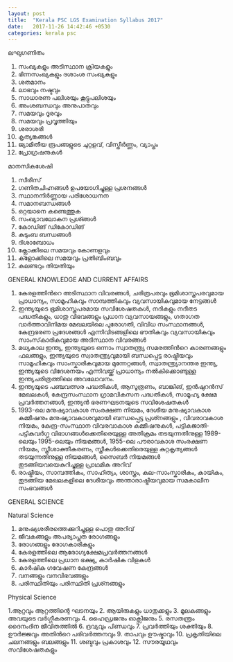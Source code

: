 ```yaml
---
layout: post
title:  "Kerala PSC LGS Examination Syllabus 2017"
date:   2017-11-26 14:42:46 +0530
categories: kerala psc
---
```


ലഘുഗണിതം 

1. സംഖ്യകളും അടിസ്ഥാന ക്രിയകളും
2. ഭിന്നസംഖ്യകളും ദശാംശ സംഖ്യകളും
3. ശതമാനം
4. ലാഭവും നഷ്ടവും
5. സാധാരണ പലിശയും കൂട്ടുപലിശയും
6. അംശബന്ധവും അനുപാതവും
7. സമയവും ദൂരവും
8. സമയവും പ്രവൃത്തിയും
9. ശരാശരി
10. കൃത്യങ്കങ്ങൾ
11. ജ്യാമിതീയ രൂപങ്ങളുടെ ചുറ്റളവ്, വിസ്തീർണ്ണം, വ്യാപ്തം
12. പ്രോഗ്രഷനുകൾ

മാനസികശേഷി 

1. സീരീസ്
2. ഗണിതചിഹ്നങ്ങൾ ഉപയോഗിച്ചുള്ള പ്രശനങ്ങൾ
3. സ്ഥാനനിർണ്ണായ പരിശോധനന
4. സമാനബന്ധങ്ങൾ
5. ഒറ്റയാനെ കണ്ടെത്തുക
6. സംഖ്യാവലോകന പ്രശ്ങ്ങൾ
7. കോഡിങ് ഡികോഡിങ്
8. കുടുംബ ബന്ധങ്ങൾ
9. ദിശാബോധം
10. ക്ലോക്കിലെ സമയവും കോണളവും
11. ക്ളോക്കിലെ സമയവും പ്രതിബിംബവും
12. കലണ്ടറും തിയതിയും


GENERAL KNOWLEDGE AND CURRENT AFFAIRS

1. കേരളത്തിൻറെ അടിസ്ഥാന വിവരങ്ങൾ, ചരിത്രപരവും ഭൂമിശാസ്ത്രപരവുമായ പ്രാധാന്യം, സാമൂഹികവും സാമ്പത്തികവും വ്യവസായികവുമായ നേട്ടങ്ങൾ
2. ഇന്ത്യയുടെ ഭൂമിശാസ്ത്രപരമായ സവിശേഷതകൾ, നദികളും നദീതട പദ്ധതികളും, ധാതു വിഭവങ്ങളും പ്രധാന വ്യവസായങ്ങളും, ഗതാഗത വാർത്താവിനിമയ മേഖലയിലെ പുരോഗതി, വിവിധ സംസ്ഥാനങ്ങൾ, കേന്ദ്രഭരണ പ്രദേശങ്ങൾ എന്നിവിടങ്ങളിലെ ഭൗതികവും വ്യവസായികവും സാംസ്‌കാരികവുമായ അടിസ്ഥാന വിവരങ്ങൾ
3. മധ്യകാല ഇന്ത്യ, ഇന്ത്യയുടെ ഒന്നാം സ്വാതന്ത്ര്യ സമരത്തിൻറെ കാരണങ്ങളും ഫലങ്ങളും, ഇന്ത്യയുടെ സ്വാതന്ത്ര്യവുമായി ബന്ധപ്പെട്ട രാഷ്ട്രീയവും സാമൂഹികവും സാംസ്കാരികവുമായ മുന്നേറ്റങ്ങൾ, സ്വാതന്ത്ര്യാനന്തര ഇന്ത്യ, ഇന്ത്യയുടെ വിദേശനയം എന്നിവയ്ക്ക് പ്രാധാന്യം നൽകിക്കൊണ്ടുള്ള ഇന്ത്യചരിത്രത്തിലെ അവലോവനം.
4. ഇന്ത്യയുടെ പഞ്ചവത്സര പദ്ധതികൾ, ആസൂത്രണം, ബാങ്കിങ്, ഇൻഷുറൻസ് മേഖലകൾ, കേന്ദ്രസംസ്ഥാന ഗ്രാമവികസന പദ്ധതികൾ, സാമൂഹ്യ ക്ഷേമ പ്രവർത്തനങ്ങൾ, ഇന്ത്യൻ ഭരണഘടനയുടെ സവിശേഷതകൾ
5. 1993-ലെ മനുഷ്യാവകാശ സംരക്ഷണ നിയമം, ദേശീയ മനുഷ്യാവകാശ കമ്മീഷനും മനുഷ്യാവകാശവുമായി ബന്ധപ്പെട്ട പ്രശ്‍നങ്ങളും , വിവരാവകാശ നിയമം, കേന്ദ്ര-സംസ്ഥാന വിവരവാകാശ കമ്മീഷനുകൾ, പട്ടികജാതി-പട്ടികവർഗ്ഗ വിഭാഗങ്ങൾക്കെതിരെയുള്ള അതിക്രമം തടയുന്നതിനുള്ള 1989-ലെയും 1995-ലെയും നിയമങ്ങൾ, 1955-ലെ പൗരാവകാശ സംരക്ഷണ നിയമം, സ്ത്രീശാക്തീകരണം, സ്ത്രീകൾക്കെതിരെയുള്ള കുറ്റകൃത്യങ്ങൾ തടയുന്നതിനുള്ള നിയമങ്ങൾ, സൈബർ നിയമങ്ങൾ തുടങ്ങിയവയെകുറിച്ചുള്ള പ്രാഥമിക അറിവ്
6. രാഷ്ട്രീയം, സാമ്പത്തികം, സാഹിത്യം, ശാസ്ത്രം, കല-സാംസ്കാരികം, കായികം, തുടങ്ങിയ മേഖലകളിലെ ദേശീയവും അന്താരാഷ്ട്രീയവുമായ സമകാലീന സംഭവങ്ങൾ

GENERAL SCIENCE 

Natural Science

1. മനുഷ്യശരീരത്തെക്കുറിച്ചുള്ള പൊതു അറിവ്
2. ജീവകങ്ങളും അപര്യാപ്തത രോഗങ്ങളും
3. രോഗങ്ങളും രോഗകാരികളും
4. കേരളത്തിലെ ആരോഗ്യക്ഷേമപ്രവർത്തനങ്ങൾ
5. കേരളത്തിലെ പ്രധാന ഭക്ഷ്യ, കാർഷിക വിളകൾ
6. കാർഷിക ഗവേഷണ കേന്ദ്രങ്ങൾ
7. വനങ്ങളും വനവിഭവങ്ങളും
8. പരിസ്ഥിതിയും പരിസ്ഥിതി പ്രശ്‍നങ്ങളും

Physical Science

1.ആറ്റവും ആറ്റത്തിന്റെ ഘടനയും
2. ആയിരുകളും ധാതുക്കളും
3. മൂലകങ്ങളും അവയുടെ വർഗ്ഗീകരണവും
4. ഹൈഡ്രജനും ഓക്സിജനും
5. രസതന്ത്രം ദൈനംദിന ജീവിതത്തിൽ
6. ദ്രവ്യവും പിണ്ഡവും
7. പ്രവർത്തിയും ശക്തിയും
8. ഊർജ്ജവും അതിൻറെ പരിവർത്തനവും
9. താപവും ഊഷ്മാവും
10. പ്രകൃതിയിലെ ചലനങ്ങളും ബലങ്ങളും
11. ശബ്ദവും പ്രകാശവും
12. സൗരയൂഥവും സവിശേഷതകളും
